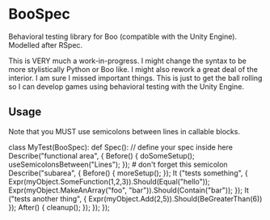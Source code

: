 BooSpec
=======

Behavioral testing library for Boo (compatible with the Unity Engine).  Modelled after RSpec.

This is VERY much a work-in-progress.  I might change the syntax to be more stylistically 
Python or Boo like.  I might also rework a great deal of the interior.  I am sure I 
missed important things.  This is just to get the ball rolling so I can develop games 
using behavioral testing with the Unity Engine.

Usage
-----
Note that you MUST use semicolons between lines in callable blocks.

class MyTest(BooSpec):
	def Spec(): // define your spec inside here
    Describe("functional area", {
			Before() {
				doSomeSetup();
				useSemicolonsBetween("Lines");
      }); # don't forget this semicolon
      Describe("subarea", {
				Before() {
					moreSetup();
				});
				It ("tests something", {
					Expr(myObject.SomeFunction(1,2,3)).Should(Equal("hello"));
					Expr(myObject.MakeAnArray("foo", "bar")).Should(Contain("bar"));
				});
				It ("tests another thing", {
					Expr(myObject.Add(2,5)).Should(BeGreaterThan(6))
				});
				After() {
				 cleanup();	
				});
			});
		});
